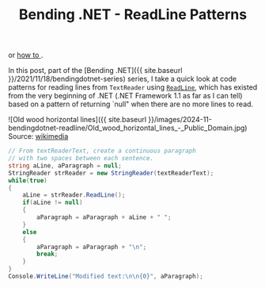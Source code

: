 ﻿---
layout: post
title: Bending .NET - ReadLine Patterns
---
or [how to ](https://www.youtube.com/watch?v=HwhB5uCaj3Y).

In this post, part of the [Bending .NET]({{ site.baseurl
}}/2021/11/18/bendingdotnet-series) series, I take a quick look at code patterns
for reading lines from `TextReader` using
[`ReadLine`](https://learn.microsoft.com/en-us/dotnet/api/system.io.stringreader.readline?view=net-9.0),
which has existed from the very beginning of .NET (.NET Framework 1.1 as far as
I can tell) based on a pattern of returning `null" when there are no more lines
to read. 

![Old wood horizontal lines]({{ site.baseurl }}/images/2024-11-bendingdotnet-readline/Old_wood_horizontal_lines_-_Public_Domain.jpg)
Source: [wikimedia](https://commons.wikimedia.org/wiki/File:Old_wood_horizontal_lines_-_Public_Domain.jpg)



```csharp
// From textReaderText, create a continuous paragraph
// with two spaces between each sentence.
string aLine, aParagraph = null;
StringReader strReader = new StringReader(textReaderText);
while(true)
{
    aLine = strReader.ReadLine();
    if(aLine != null)
    {
        aParagraph = aParagraph + aLine + " ";
    }
    else
    {
        aParagraph = aParagraph + "\n";
        break;
    }
}
Console.WriteLine("Modified text:\n\n{0}", aParagraph);
```